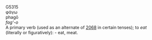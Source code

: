<body>
  <p>G5315<br>  φάγω  <br> phagō  <br><i>fag‘-o </i><br>A primary verb (used as an alternate of <a href="g2068.htm">2068</a> in certain tenses); to <i>eat</i> (literally or figuratively): - eat, meat.<br></p>
 </body>